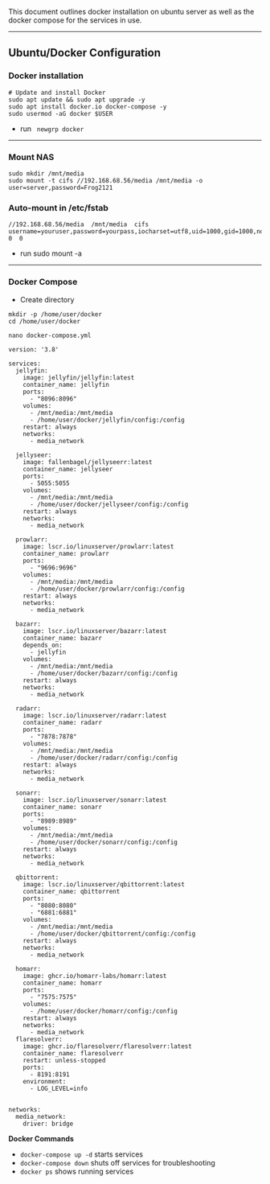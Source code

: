 This document outlines docker installation on ubuntu server as well as the docker compose for the services in use.

---

## Ubuntu/Docker Configuration
### Docker installation
```
# Update and install Docker
sudo apt update && sudo apt upgrade -y
sudo apt install docker.io docker-compose -y
sudo usermod -aG docker $USER
```
- run ``` newgrp docker```

---

### Mount NAS
```
sudo mkdir /mnt/media
sudo mount -t cifs //192.168.68.56/media /mnt/media -o user=server,password=Frog2121
```
### Auto-mount in /etc/fstab
```
//192.168.68.56/media  /mnt/media  cifs  username=youruser,password=yourpass,iocharset=utf8,uid=1000,gid=1000,nofail  0  0
```
- run sudo mount -a

---

### Docker Compose
- Create directory
```
mkdir -p /home/user/docker
cd /home/user/docker
```
```
nano docker-compose.yml
```
```
version: '3.8'

services:
  jellyfin:
    image: jellyfin/jellyfin:latest
    container_name: jellyfin
    ports:
      - "8096:8096"
    volumes:
      - /mnt/media:/mnt/media
      - /home/user/docker/jellyfin/config:/config
    restart: always
    networks:
      - media_network

  jellyseer:
    image: fallenbagel/jellyseerr:latest
    container_name: jellyseer
    ports:
      - 5055:5055
    volumes:
      - /mnt/media:/mnt/media
      - /home/user/docker/jellyseer/config:/config
    restart: always
    networks:
      - media_network

  prowlarr:
    image: lscr.io/linuxserver/prowlarr:latest
    container_name: prowlarr
    ports:
      - "9696:9696"
    volumes:
      - /mnt/media:/mnt/media
      - /home/user/docker/prowlarr/config:/config
    restart: always
    networks:
      - media_network

  bazarr:
    image: lscr.io/linuxserver/bazarr:latest
    container_name: bazarr
    depends_on:
      - jellyfin
    volumes:
      - /mnt/media:/mnt/media
      - /home/user/docker/bazarr/config:/config
    restart: always
    networks:
      - media_network

  radarr:
    image: lscr.io/linuxserver/radarr:latest
    container_name: radarr
    ports:
      - "7878:7878"
    volumes:
      - /mnt/media:/mnt/media
      - /home/user/docker/radarr/config:/config
    restart: always
    networks:
      - media_network

  sonarr:
    image: lscr.io/linuxserver/sonarr:latest
    container_name: sonarr
    ports:
      - "8989:8989"
    volumes:
      - /mnt/media:/mnt/media
      - /home/user/docker/sonarr/config:/config
    restart: always
    networks:
      - media_network

  qbittorrent:
    image: lscr.io/linuxserver/qbittorrent:latest
    container_name: qbittorrent
    ports:
      - "8080:8080"
      - "6881:6881"
    volumes:
      - /mnt/media:/mnt/media
      - /home/user/docker/qbittorrent/config:/config
    restart: always
    networks:
      - media_network

  homarr:
    image: ghcr.io/homarr-labs/homarr:latest 
    container_name: homarr
    ports:
      - "7575:7575"
    volumes:
      - /home/user/docker/homarr/config:/config
    restart: always
    networks:
      - media_network
  flaresolverr:
    image: ghcr.io/flaresolverr/flaresolverr:latest
    container_name: flaresolverr
    restart: unless-stopped
    ports:
      - 8191:8191
    environment:
      - LOG_LEVEL=info


networks:
  media_network:
    driver: bridge
```

**Docker Commands**
- ```docker-compose up -d``` starts services
- ```docker-compose down``` shuts off services for troubleshooting
- ```docker ps``` shows running services
